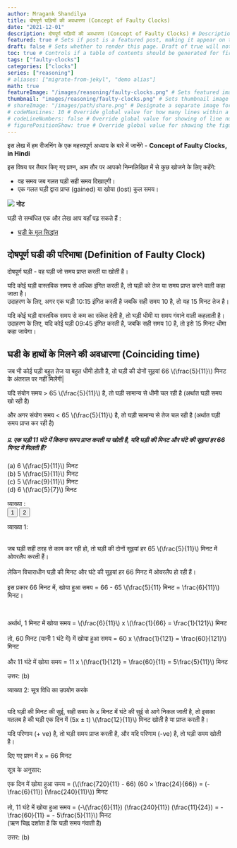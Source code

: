 ```yaml
---
author: Mragank Shandilya
title: दोषपूर्ण घड़ियों की अवधारणा (Concept of Faulty Clocks)
date: "2021-12-01"
description: दोषपूर्ण घड़ियों की अवधारणा (Concept of Faulty Clocks) # Description used for search engine.
featured: true # Sets if post is a featured post, making it appear on the sidebar. A featured post won't be listed on the sidebar if it's the current page
draft: false # Sets whether to render this page. Draft of true will not be rendered.
toc: true # Controls if a table of contents should be generated for first-level links automatically.
tags: ["faulty-clocks"]
categories: ["clocks"]
series: ["reasoning"]
# aliases: ["migrate-from-jekyl", "demo alias"]
math: true
featureImage: "/images/reasoning/faulty-clocks.png" # Sets featured image on blog post.
thumbnail: "images/reasoning/faulty-clocks.png" # Sets thumbnail image appearing inside card on homepage. I will keep it the same as featureImage.
# shareImage: "/images/path/share.png" # Designate a separate image for social media sharing.
# codeMaxLines: 10 # Override global value for how many lines within a code block before auto-collapsing.
# codeLineNumbers: false # Override global value for showing of line numbers within code block.
# figurePositionShow: true # Override global value for showing the figure label.
---
```


इस लेख में हम रीजनिंग के एक महत्त्वपूर्ण अध्याय के बारे में जानेंगे - <strong>Concept of Faulty Clocks, in Hindi</strong>

इस विषय पर तैयार किए गए प्रश्न, आम तौर पर आपको निम्नलिखित में से कुछ खोजने के लिए कहेंगे:
* वह समय जब गलत घड़ी सही समय दिखाएगी।
* एक गलत घड़ी द्वारा प्राप्त (gained) या खोया (lost) कुल समय।

<div class="toc-mak">
  <img src="../../../images/pencil.png">
  <b>नोट</b><br>

घड़ी से सम्बंधित एक और लेख आप यहाँ पढ़ सकते हैं :
* <a href="../concept-of-clocks-in-reasoning" title="Clocks" class="mak-link">घड़ी के मूल सिद्धांत</a> 
</div>

## दोषपूर्ण घडी की परिभाषा (Definition of Faulty Clock)

दोषपूर्ण घड़ी - वह घड़ी जो समय प्राप्त करती या खोती है।

यदि कोई घड़ी वास्तविक समय से अधिक इंगित करती है, तो घड़ी को तेज या समय प्राप्त करने वाली कहा जाता है। <br>
उदाहरण के लिए, अगर एक घड़ी 10:15 इंगित करती है जबकि सही समय 10 है, तो यह 15 मिनट तेज है।

यदि कोई घड़ी वास्तविक समय से कम का संकेत देती है, तो घड़ी धीमी या समय गंवाने वाली कहलाती है। <br>
उदाहरण के लिए, यदि कोई घड़ी 09:45 इंगित करती है, जबकि सही समय 10 है, तो इसे 15 मिनट धीमा कहा जायेगा। 

## घडी के हाथों के मिलने की अवधारणा (Coinciding time)

<p> जब भी कोई घड़ी बहुत तेज या बहुत धीमी होती है, तो घड़ी की दोनों सुइयां 66 \(\frac{5}{11}\) मिनट के अंतराल पर नहीं मिलेंगी| </p>

<p> यदि संयोग समय > 65 \(\frac{5}{11}\) है, तो घड़ी सामान्य से धीमी चल रही है (अर्थात घड़ी समय खो रही है) </p>

<p> और अगर संयोग समय < 65 \(\frac{5}{11}\) है, तो घड़ी सामान्य से तेज चल रही है (अर्थात घड़ी समय प्राप्त कर रही है) </p>

##### प्र. एक घड़ी 11 घंटे में कितना समय प्राप्त करती या खोती है, यदि घड़ी की मिनट और घंटे की सूइयां हर 66 मिनट में मिलती हैं?
<p> (a) 6 \(\frac{5}{11}\) मिनट <br>   
(b) 5 \(\frac{5}{11}\) मिनट <br>
(c) 5 \(\frac{9}{11}\) मिनट <br>  
(d) 6 \(\frac{5}{7}\) मिनट </p>

व्याख्या :<br>
<button class="mak-tablink tablink-group1 default-tab" onclick="openTab('1Exp-1', this, 'tablink-group1', 'tabcontent-group1')">1</button>
<button class="mak-tablink tablink-group1" onclick="openTab('1Exp-2', this, 'tablink-group1', 'tabcontent-group1')">2</button>

<div id="1Exp-1" class="Exp-1 mak-tabcontent tabcontent-group1">
व्याख्या 1: <br><br>

<p> जब घड़ी सही तरह से काम कर रही हो, तो घड़ी की दोनों सूइयां हर 65 \(\frac{5}{11}\) मिनट में ओवरलैप करती हैं।<br><br>
लेकिन विचाराधीन घड़ी की मिनट और घंटे की सूइयां हर 66 मिनट में ओवरलैप हो रही हैं। <br><br>
इस प्रकार 66 मिनट में, खोया हुआ समय = 66 - 65 \(\frac{5}{11} मिनट = \frac{6}{11}\) मिनट। </p><br>

<p> अर्थार्थ, 1 मिनट में खोया समय = \(\frac{6}{11}\) x \(\frac{1}{66} = \frac{1}{121}\) मिनट <br><br>
तो, 60 मिनट (यानी 1 घंटे में) में खोया हुआ समय = 60 x \(\frac{1}{121} = \frac{60}{121}\) मिनट <br><br>
और 11 घंटे में खोया समय = 11 x \(\frac{1}{121} = \frac{60}{11} = 5\frac{5}{11}\) मिनट </p>

उत्तर: (b)
</div>

<div id="1Exp-2" class="Exp-2 mak-tabcontent tabcontent-group1">
व्याख्या 2: सूत्र विधि का उपयोग करके <br><br>

<p> यदि घड़ी की मिनट की सुई, सही समय के x मिनट में घंटे की सुई से आगे निकल जाती है, तो इसका मतलब है की घड़ी एक दिन में (5x ± t) \(\frac{12}{11}\) मिनट खोती है या प्राप्त करती है। </p>
यदि परिणाम (+ ve) है, तो घड़ी समय प्राप्त करती है, और यदि परिणाम (-ve) है, तो घड़ी समय खोती है।

दिए गए प्रश्न में x = 66 मिनट 

सूत्र के अनुसार: <br>
<p> एक दिन में खोया हुआ समय = (\(\frac{720}{11} - 66) (60 × \frac{24}{66}) = (-\frac{6}{11}) (\frac{240}{11}\)) मिनट <br><br>
तो, 11 घंटे में खोया हुआ समय = (-\(\frac{6}{11}) (\frac{240}{11}) (\frac{11}{24}) = -\frac{60}{11} = - 5\frac{5}{11}\) मिनट <br>
(ऋण चिह्न दर्शाता है कि घड़ी समय गंवाती है) </p>

उत्तर: (b)
</div><br>

